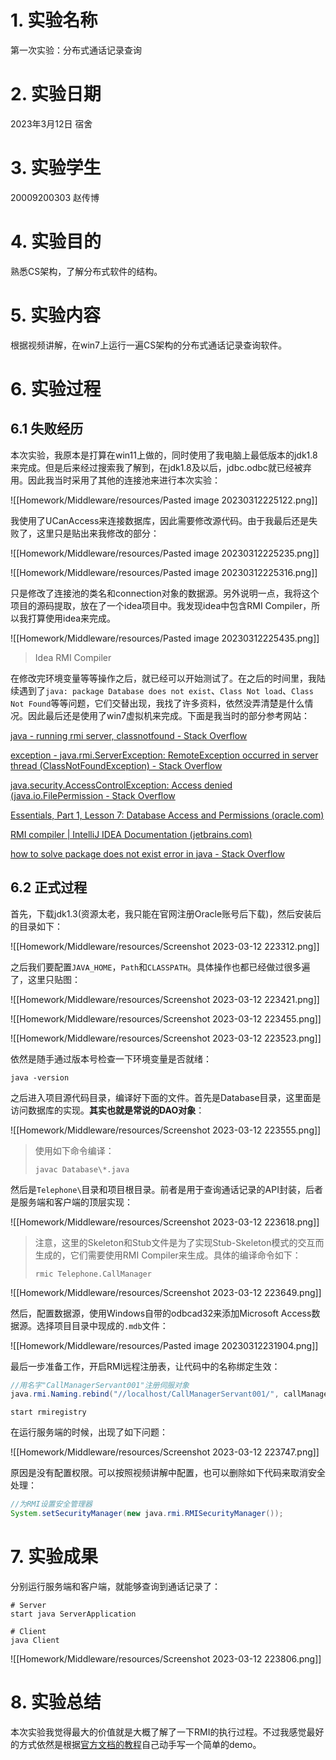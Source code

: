 # 1. 实验名称

第一次实验：分布式通话记录查询

# 2. 实验日期

2023年3月12日    宿舍

# 3. 实验学生

20009200303 赵传博

# 4. 实验目的

熟悉CS架构，了解分布式软件的结构。

# 5. 实验内容

根据视频讲解，在win7上运行一遍CS架构的分布式通话记录查询软件。

# 6. 实验过程

## 6.1 失败经历

本次实验，我原本是打算在win11上做的，同时使用了我电脑上最低版本的jdk1.8来完成。但是后来经过搜索我了解到，在jdk1.8及以后，jdbc.odbc就已经被弃用。因此我当时采用了其他的连接池来进行本次实验：

![[Homework/Middleware/resources/Pasted image 20230312225122.png]]

我使用了UCanAccess来连接数据库，因此需要修改源代码。由于我最后还是失败了，这里只是贴出来我修改的部分：

![[Homework/Middleware/resources/Pasted image 20230312225235.png]]

![[Homework/Middleware/resources/Pasted image 20230312225316.png]]

只是修改了连接池的类名和connection对象的数据源。另外说明一点，我将这个项目的源码提取，放在了一个idea项目中。我发现idea中包含RMI Compiler，所以我打算使用idea来完成。

![[Homework/Middleware/resources/Pasted image 20230312225435.png]]

> Idea RMI Compiler

在修改完环境变量等等操作之后，就已经可以开始测试了。在之后的时间里，我陆续遇到了`java: package Database does not exist`、`Class Not load`、`Class Not Found`等等问题，它们交替出现，我找了许多资料，依然没弄清楚是什么情况。因此最后还是使用了win7虚拟机来完成。下面是我当时的部分参考网站：

[java - running rmi server, classnotfound - Stack Overflow](https://stackoverflow.com/questions/464687/running-rmi-server-classnotfound)

[exception - java.rmi.ServerException: RemoteException occurred in server thread (ClassNotFoundException) - Stack Overflow](https://stackoverflow.com/questions/9531158/java-rmi-serverexception-remoteexception-occurred-in-server-thread-classnotfou)

[java.security.AccessControlException: Access denied (java.io.FilePermission - Stack Overflow](https://stackoverflow.com/questions/10454037/java-security-accesscontrolexception-access-denied-java-io-filepermission)

[Essentials, Part 1, Lesson 7: Database Access and Permissions (oracle.com)](https://www.oracle.com/java/technologies/jpl1-dbaccess-permissions.html#applet)

[RMI compiler | IntelliJ IDEA Documentation (jetbrains.com)](https://www.jetbrains.com/help/idea/rmi-compiler.html)

[how to solve package does not exist error in java - Stack Overflow](https://stackoverflow.com/questions/34196085/how-to-solve-package-does-not-exist-error-in-java)

## 6.2 正式过程

首先，下载jdk1.3(资源太老，我只能在官网注册Oracle账号后下载)，然后安装后的目录如下：

![[Homework/Middleware/resources/Screenshot 2023-03-12 223312.png]]

之后我们要配置`JAVA_HOME`，`Path`和`CLASSPATH`。具体操作也都已经做过很多遍了，这里只贴图：

![[Homework/Middleware/resources/Screenshot 2023-03-12 223421.png]]

![[Homework/Middleware/resources/Screenshot 2023-03-12 223455.png]]

![[Homework/Middleware/resources/Screenshot 2023-03-12 223523.png]]

依然是随手通过版本号检查一下环境变量是否就绪：

```shell
java -version
```

之后进入项目源代码目录，编译好下面的文件。首先是Database目录，这里面是访问数据库的实现。**其实也就是常说的DAO对象**：

![[Homework/Middleware/resources/Screenshot 2023-03-12 223555.png]]

> 使用如下命令编译：
> 
> ```shell
> javac Database\*.java
> ```

然后是`Telephone\`目录和项目根目录。前者是用于查询通话记录的API封装，后者是服务端和客户端的顶层实现：

![[Homework/Middleware/resources/Screenshot 2023-03-12 223618.png]]

> 注意，这里的Skeleton和Stub文件是为了实现Stub-Skeleton模式的交互而生成的，它们需要使用RMI Compiler来生成。具体的编译命令如下：
> 
> ```shell
> rmic Telephone.CallManager
> ```

![[Homework/Middleware/resources/Screenshot 2023-03-12 223649.png]]

然后，配置数据源，使用Windows自带的odbcad32来添加Microsoft Access数据源。选择项目目录中现成的`.mdb`文件：

![[Homework/Middleware/resources/Pasted image 20230312231904.png]]

最后一步准备工作，开启RMI远程注册表，让代码中的名称绑定生效：

```java
//用名字"CallManagerServant001"注册伺服对象  
java.rmi.Naming.rebind("//localhost/CallManagerServant001/", callManager);
```

```shell
start rmiregistry
```

在运行服务端的时候，出现了如下问题：

![[Homework/Middleware/resources/Screenshot 2023-03-12 223747.png]]

原因是没有配置权限。可以按照视频讲解中配置，也可以删除如下代码来取消安全处理：

```java
//为RMI设置安全管理器  
System.setSecurityManager(new java.rmi.RMISecurityManager());
```

# 7. 实验成果

分别运行服务端和客户端，就能够查询到通话记录了：

```shell
# Server
start java ServerApplication

# Client
java Client
```

![[Homework/Middleware/resources/Screenshot 2023-03-12 223806.png]]

# 8. 实验总结

本次实验我觉得最大的价值就是大概了解了一下RMI的执行过程。不过我感觉最好的方式依然是根据[官方文档的教程](https://docs.oracle.com/javase/tutorial/rmi/index.html)自己动手写一个简单的demo。